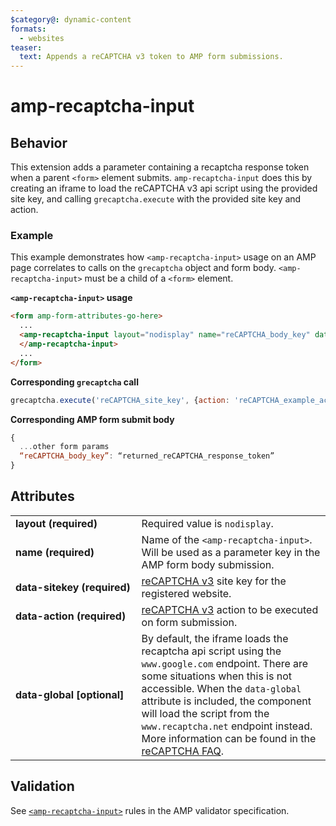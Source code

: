 ```yaml
---
$category@: dynamic-content
formats:
  - websites
teaser:
  text: Appends a reCAPTCHA v3 token to AMP form submissions.
---
```


<!---
Copyright 2018 The AMP HTML Authors. All Rights Reserved.

Licensed under the Apache License, Version 2.0 (the "License");
you may not use this file except in compliance with the License.
You may obtain a copy of the License at

http://www.apache.org/licenses/LICENSE-2.0

Unless required by applicable law or agreed to in writing, software
distributed under the License is distributed on an "AS-IS" BASIS,
WITHOUT WARRANTIES OR CONDITIONS OF ANY KIND, either express or implied.
See the License for the specific language governing permissions and
limitations under the License.
-->

# amp-recaptcha-input

## Behavior

This extension adds a parameter containing a recaptcha response token when a parent `<form>` element submits. `amp-recaptcha-input` does this by creating an iframe to load the reCAPTCHA v3 api script using the provided site key, and calling `grecaptcha.execute` with the provided site key and action.

### Example

This example demonstrates how `<amp-recaptcha-input>` usage on an AMP page correlates to calls on the `grecaptcha` object and form body. `<amp-recaptcha-input>` must be a child of a `<form>` element.

**`<amp-recaptcha-input>` usage**

```html
<form amp-form-attributes-go-here>
  ...
  <amp-recaptcha-input layout="nodisplay" name="reCAPTCHA_body_key" data-sitekey=”reCAPTCHA_site_key" data-action="reCAPTCHA_example_action">
  </amp-recaptcha-input>
  ...
</form>
```

**Corresponding `grecaptcha` call**

```js
grecaptcha.execute('reCAPTCHA_site_key', {action: 'reCAPTCHA_example_action'});
```

**Corresponding AMP form submit body**

```js
{
  ...other form params
  “reCAPTCHA_body_key”: “returned_reCAPTCHA_response_token”
}
```

## Attributes

<table>
  <tr>
    <td width="40%"><strong>layout (required)</strong></td>
    <td>Required value is <code>nodisplay</code>.
</td>
  </tr>
  <tr>
    <td width="40%"><strong>name (required)</strong></td>
    <td>Name of the <code>&lt;amp-recaptcha-input&gt;</code>. Will be used as a parameter key in the AMP form body submission.</td>
  </tr>
  <tr>
    <td width="40%"><strong>data-sitekey (required)</strong></td>
    <td><a href="https://developers.google.com/recaptcha/docs/v3">reCAPTCHA v3</a> site key for the registered website.</td>
  </tr>
  <tr>
    <td width="40%"><strong>data-action (required)</strong></td>
    <td><a href="https://developers.google.com/recaptcha/docs/v3">reCAPTCHA v3</a> action to be executed on form submission.</td>
  </tr>
  <tr>
    <td width="40%"><strong>data-global [optional]</strong></td>
    <td>By default, the iframe loads the recaptcha api script using the <code>www.google.com</code> endpoint.  There are some situations when this is not accessible.  When the <code>data-global</code> attribute is included, the component will load the script from the <code>www.recaptcha.net</code> endpoint instead.  More information can be found in the <a href="https://developers.google.com/recaptcha/docs/faq#can-i-use-recaptcha-globally">reCAPTCHA FAQ</a>.</td>
  </tr>
</table>

## Validation

See [`<amp-recaptcha-input>`](https://github.com/ampproject/amphtml/blob/master/extensions/amp-recaptcha-input/validator-amp-recaptcha-input.protoascii) rules in the AMP validator specification.
